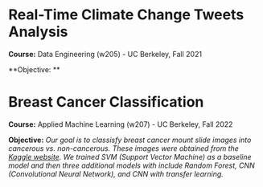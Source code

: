 # Real-Time Climate Change Tweets Analysis
**Course:**
Data Engineering (w205) - UC Berkeley, Fall 2021

**Objective: **

# Breast Cancer Classification 
  
**Course:**
  Applied Machine Learning (w207) - UC Berkeley, Fall 2022

**Objective:** 
  <i> 
  Our goal is to classisfy breast cancer mount slide images into cancerous vs. non-cancerous. These images were obtained from the [Kaggle website](https://www.kaggle.com/datasets/paultimothymooney/breast-histopathology-images). We trained SVM (Support Vector Machine) as a baseline model and then three additional models with include Random Forest, CNN (Convolutional Neural Network), and CNN with transfer learning. 
  </i>

